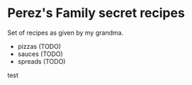 # Perez's Family secret recipes

Set of recipes as given by my grandma.

* pizzas (TODO)
* sauces (TODO)
* spreads (TODO)

test